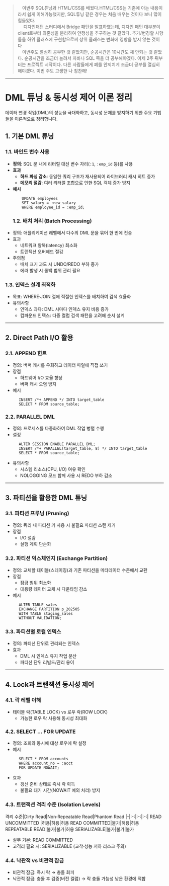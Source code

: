<blockquote>
<p>&emsp;이번주 SQL튜닝과 HTML/CSS를 배웠다.HTML/CSS는 기존에 아는 내용이라서 쉽게 이해가능했지만, SQL튜닝 같은 경우는 처음 배우는 것이다 보니 많이 힘들었다.<br />
 &emsp; 디자인패턴 스터디에서 Bridge 패턴을 발표하였는데, 디자인 패턴 대부분이 client로부터 의존성을 분리하여 안정성을 추구하는 것 같았다. 추가/변경할 사항들을 하위 클래스에 구현함으로써 상위 클래스는 변화에 영향을 받지 않는 것이다 <br />
  &emsp;이번주도 열심히 공부한 것 같았지만, 순공시간은 10시간도 채 안되는 것 같았다. 순공시간을 조금더 늘려서 자바나 SQL 쪽을 더 공부해야겠다. 이제 2주 뒤부터는 프로젝트 시작이다. 다른 사람들에게 폐를 안끼치게 조금더 공부를 열심히 해야겠다. 이번 주도 고생한 나 칭찬해! </p>
</blockquote>
<hr />
<h1 id="dml-튜닝--동시성-제어-이론-정리">DML 튜닝 &amp; 동시성 제어 이론 정리</h1>
<p>데이터 변경 작업(DML)의 성능을 극대화하고, 동시성 문제를 방지하기 위한 주요 기법들을 이론적으로 정리합니다.</p>
<h2 id="1-기본-dml-튜닝">1. 기본 DML 튜닝</h2>
<h3 id="11-바인드-변수-사용">1.1. 바인드 변수 사용</h3>
<ul>
<li><strong>정의</strong>: SQL 문 내에 리터럴 대신 변수 자리(<code>:1</code>, <code>:emp_id</code> 등)를 사용  </li>
<li><strong>효과</strong>  <ul>
<li><strong>하드 파싱 감소</strong>: 동일한 쿼리 구조가 재사용되어 라이브러리 캐시 히트 증가  </li>
<li><strong>메모리 절감</strong>: 여러 리터럴 조합으로 인한 SQL 객체 증가 방지  </li>
</ul>
</li>
<li><strong>예시</strong>  <pre><code class="language-sql">    UPDATE employees
    SET salary = :new_salary
    WHERE employee_id = :emp_id;</code></pre>
<h3 id="12-배치-처리-batch-processing">1.2. 배치 처리 (Batch Processing)</h3>
</li>
<li>정의: 애플리케이션 레벨에서 다수의 DML 문을 묶어 한 번에 전송</li>
<li>효과<ul>
<li>네트워크 왕복(latency) 최소화</li>
<li>트랜잭션 오버헤드 절감</li>
</ul>
</li>
<li>주의점<ul>
<li>배치 크기 과도 시 UNDO/REDO 부하 증가</li>
<li>에러 발생 시 롤백 범위 관리 필요</li>
</ul>
</li>
</ul>
<h3 id="13-인덱스-설계-최적화">1.3. 인덱스 설계 최적화</h3>
<ul>
<li>목표: WHERE·JOIN 절에 적절한 인덱스를 배치하여 검색 효율화</li>
<li>유의사항<ul>
<li>인덱스 과다: DML 시마다 인덱스 유지 비용 증가</li>
<li>컴파운드 인덱스: 다중 컬럼 검색 패턴을 고려해 순서 설계</li>
</ul>
</li>
</ul>
<hr />
<h2 id="2-direct-path-io-활용">2. Direct Path I/O 활용</h2>
<h3 id="21-append-힌트">2.1. APPEND 힌트</h3>
<ul>
<li>정의: 버퍼 캐시를 우회하고 데이터 파일에 직접 쓰기</li>
<li>장점<ul>
<li>하드웨어 I/O 효율 향상</li>
<li>버퍼 캐시 오염 방지</li>
</ul>
</li>
<li>예시</li>
</ul>
<pre><code class="language-sql">      INSERT /*+ APPEND */ INTO target_table
      SELECT * FROM source_table;</code></pre>
<h3 id="22-parallel-dml">2.2. PARALLEL DML</h3>
<ul>
<li>정의: 프로세스를 다중화하여 DML 작업 병렬 수행</li>
<li>설정</li>
</ul>
<pre><code class="language-sql">      ALTER SESSION ENABLE PARALLEL DML;
      INSERT /*+ PARALLEL(target_table, 8) */ INTO target_table
      SELECT * FROM source_table;</code></pre>
<ul>
<li>유의사항<ul>
<li>시스템 리소스(CPU, I/O) 여유 확인</li>
<li>NOLOGGING 모드 함께 사용 시 REDO 부하 감소</li>
</ul>
</li>
</ul>
<hr />
<h2 id="3-파티션을-활용한-dml-튜닝">3. 파티션을 활용한 DML 튜닝</h2>
<h3 id="31-파티션-프루닝-pruning">3.1. 파티션 프루닝 (Pruning)</h3>
<ul>
<li>정의: 쿼리 내 파티션 키 사용 시 불필요 파티션 스캔 제거</li>
<li>장점<ul>
<li>I/O 절감</li>
<li>실행 계획 단순화</li>
</ul>
</li>
</ul>
<h3 id="32-파티션-익스체인지-exchange-partition">3.2. 파티션 익스체인지 (Exchange Partition)</h3>
<ul>
<li>정의: 교체할 테이블(스테이징)과 기존 파티션을 메타데이터 수준에서 교환</li>
<li>장점<ul>
<li>잠금 범위 최소화</li>
<li>대용량 데이터 교체 시 다운타임 감소</li>
</ul>
</li>
<li>예시</li>
</ul>
<pre><code class="language-sql">      ALTER TABLE sales
      EXCHANGE PARTITION p_202505
      WITH TABLE staging_sales
      WITHOUT VALIDATION;</code></pre>
<h3 id="33-파티션별-로컬-인덱스">3.3. 파티션별 로컬 인덱스</h3>
<ul>
<li>정의: 파티션 단위로 관리되는 인덱스</li>
<li>효과<ul>
<li>DML 시 인덱스 유지 작업 분산</li>
<li>파티션 단위 리빌드/관리 용이</li>
</ul>
</li>
</ul>
<hr />
<h2 id="4-lock과-트랜잭션-동시성-제어">4. Lock과 트랜잭션 동시성 제어</h2>
<h3 id="41-락-레벨-이해">4.1. 락 레벨 이해</h3>
<ul>
<li>테이블 락(TABLE LOCK) vs 로우 락(ROW LOCK)<ul>
<li>가능한 로우 락 사용해 동시성 최대화</li>
</ul>
</li>
</ul>
<h3 id="42-select--for-update">4.2. SELECT … FOR UPDATE</h3>
<ul>
<li>정의: 조회와 동시에 대상 로우에 락 설정</li>
<li>예시</li>
</ul>
<pre><code class="language-sql">      SELECT * FROM accounts
      WHERE account_no = :acct
      FOR UPDATE NOWAIT;</code></pre>
<ul>
<li>효과<ul>
<li>갱신 준비 상태로 즉시 락 획득</li>
<li>불필요 대기 시간(NOWAIT 예외 처리) 방지</li>
</ul>
</li>
</ul>
<h3 id="43-트랜잭션-격리-수준-isolation-levels">4.3. 트랜잭션 격리 수준 (Isolation Levels)</h3>
<p>격리 수준|Dirty Read|Non‐Repeatable Read|Phantom Read
|-|:-:|:-:|:-:|
READ UNCOMMITTED |허용|허용|허용
READ COMMITTED|불가|허용|허용
REPEATABLE READ|불가|불가|허용
SERIALIZABLE|불가|불가|불가</p>
<ul>
<li>실무 기본: READ COMMITTED</li>
<li>고격리 필요 시: SERIALIZABLE (교착·성능 저하 리스크 주의)</li>
</ul>
<h3 id="44-낙관적-vs-비관적-잠금">4.4. 낙관적 vs 비관적 잠금</h3>
<ul>
<li>비관적 잠금: 즉시 락 → 충돌 회피</li>
<li>낙관적 잠금: 충돌 후 검증(버전 컬럼) → 락 충돌 가능성 낮은 환경에 적합</li>
</ul>